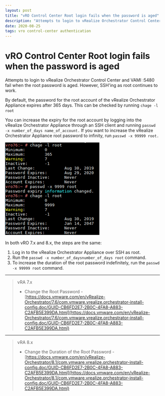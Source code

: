 ```yaml
---
layout: post
title: "vRO Control Center Root login fails when the password is aged"
description: "Attempts to login to vRealize Orchestrator Control Center fail when the root password is aged."
date: 2020-08-25
tags: vro control-center authentication
---
```


# vRO Control Center Root login fails when the password is aged

Attempts to login to vRealize Orchestrator Control Center and VAMI :5480 fail when the root password is aged.
However, SSH'ing as root continues to work.

By default, the password for the root account of the vRealize Orchestrator Appliance expires after 365 days. 
This can be checked by running ``chage -l root``

You can increase the expiry for the root account by logging into the vRealize Orchestrator Appliance through an SSH client and running ``passwd -x number_of_days name_of_account.`` If you want to increase the vRealize Orchestrator Appliance root password to infinity, run ``passwd -x 99999 root.``

![Update root password age](/assets/images/vRO-Control-Center-Root-Login-Fails.png "Update root password age")

In both vRO 7.x and 8.x, the steps are the same:

1. Log in to the vRealize Orchestrator Appliance over SSH as root.
2.  Run the ``passwd -x number_of_daysnumber_of_days root`` command.
3.  To increase the duration of the root password indefinitely, run the ``passwd -x 99999 root`` command.

---

> vRA 7.x
> * Change the Root Password - [https://docs.vmware.com/en/vRealize-Orchestrator/7.6/com.vmware.vrealize.orchestrator-install-config.doc/GUID-CB6FD2E7-2B0C-4FA8-A883-C2AFB5E399DA.html](https://docs.vmware.com/en/vRealize-Orchestrator/7.6/com.vmware.vrealize.orchestrator-install-config.doc/GUID-CB6FD2E7-2B0C-4FA8-A883-C2AFB5E399DA.html)

---

> vRA 8.x
> * Change the Duration of the Root Password - [https://docs.vmware.com/en/vRealize-Orchestrator/8.1/com.vmware.vrealize.orchestrator-install-config.doc/GUID-CB6FD2E7-2B0C-4FA8-A883-C2AFB5E399DA.html](https://docs.vmware.com/en/vRealize-Orchestrator/8.1/com.vmware.vrealize.orchestrator-install-config.doc/GUID-CB6FD2E7-2B0C-4FA8-A883-C2AFB5E399DA.html)